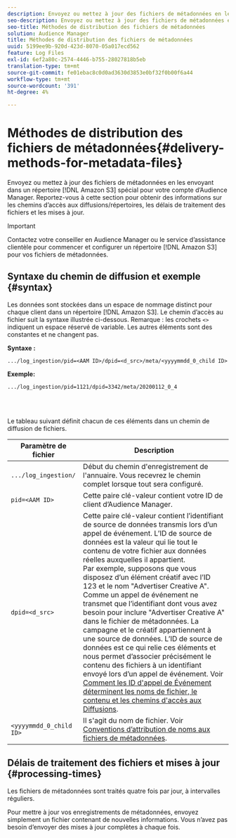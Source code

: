 ```yaml
---
description: Envoyez ou mettez à jour des fichiers de métadonnées en les envoyant dans un répertoire spécifique Amazon S3 pour votre compte d’Audience Manager. Reportez-vous à cette section pour obtenir des informations sur les chemins d’accès aux diffusions/répertoires, les délais de traitement des fichiers et les mises à jour.
seo-description: Envoyez ou mettez à jour des fichiers de métadonnées en les envoyant dans un répertoire spécifique Amazon S3 pour votre compte d’Audience Manager. Reportez-vous à cette section pour obtenir des informations sur les chemins d’accès aux diffusions/répertoires, les délais de traitement des fichiers et les mises à jour.
seo-title: Méthodes de distribution des fichiers de métadonnées
solution: Audience Manager
title: Méthodes de distribution des fichiers de métadonnées
uuid: 5199ee9b-920d-423d-8070-05a017ecd562
feature: Log Files
exl-id: 6ef2a80c-2574-4446-b755-28027818b5eb
translation-type: tm+mt
source-git-commit: fe01ebac8c0d0ad3630d3853e0bf32f0b00f6a44
workflow-type: tm+mt
source-wordcount: '391'
ht-degree: 4%

---
```


# Méthodes de distribution des fichiers de métadonnées{#delivery-methods-for-metadata-files}

Envoyez ou mettez à jour des fichiers de métadonnées en les envoyant dans un répertoire [!DNL Amazon S3] spécial pour votre compte d’Audience Manager. Reportez-vous à cette section pour obtenir des informations sur les chemins d’accès aux diffusions/répertoires, les délais de traitement des fichiers et les mises à jour.

>[!IMPORTANT]
>
> Contactez votre conseiller en Audience Manager ou le service d’assistance clientèle pour commencer et configurer un répertoire [!DNL Amazon S3] pour vos fichiers de métadonnées.

## Syntaxe du chemin de diffusion et exemple {#syntax}

Les données sont stockées dans un espace de nommage distinct pour chaque client dans un répertoire [!DNL Amazon S3]. Le chemin d’accès au fichier suit la syntaxe illustrée ci-dessous. Remarque : les crochets `<>` indiquent un espace réservé de variable. Les autres éléments sont des constantes et ne changent pas.

**Syntaxe :**

```
.../log_ingestion/pid=<AAM ID>/dpid=<d_src>/meta/<yyyymmdd_0_child ID>
```

**Exemple:**

```
.../log_ingestion/pid=1121/dpid=3342/meta/20200112_0_4
```

<br> 

Le tableau suivant définit chacun de ces éléments dans un chemin de diffusion de fichiers.


| Paramètre de fichier | Description |
---------|----------|
| `.../log_ingestion/` | Début du chemin d&#39;enregistrement de l&#39;annuaire. Vous recevrez le chemin complet lorsque tout sera configuré. |
| `pid=<AAM ID>` | Cette paire clé-valeur contient votre ID de client d’Audience Manager. |
| `dpid=<d_src>` | Cette paire clé-valeur contient l’identifiant de source de données transmis lors d’un appel de événement. L’ID de source de données est la valeur qui lie tout le contenu de votre fichier aux données réelles auxquelles il appartient. </br> Par exemple, supposons que vous disposez d’un élément créatif avec l’ID 123 et le nom &quot;Advertiser Creative A&quot;. Comme un appel de événement ne transmet que l’identifiant dont vous avez besoin pour inclure &quot;Advertiser Creative A&quot; dans le fichier de métadonnées. La campagne et le créatif appartiennent à une source de données. L’ID de source de données est ce qui relie ces éléments et nous permet d’associer précisément le contenu des fichiers à un identifiant envoyé lors d’un appel de événement. Voir [Comment les ID d&#39;appel de Événement déterminent les noms de fichier, le contenu et les chemins d&#39;accès aux Diffusions](/help/using/reporting/audience-optimization-reports/metadata-files-intro/metadata-file-overview.md#how-ids-shape-file-names). |
| `<yyyymmdd_0_child ID>` | Il s&#39;agit du nom de fichier. Voir [Conventions d’attribution de noms aux fichiers de métadonnées](/help/using/reporting/audience-optimization-reports/metadata-files-intro/metadata-file-names.md). |

## Délais de traitement des fichiers et mises à jour {#processing-times}

Les fichiers de métadonnées sont traités quatre fois par jour, à intervalles réguliers.

Pour mettre à jour vos enregistrements de métadonnées, envoyez simplement un fichier contenant de nouvelles informations. Vous n’avez pas besoin d’envoyer des mises à jour complètes à chaque fois.
